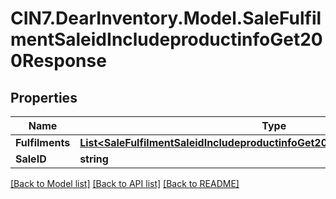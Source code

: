 # CIN7.DearInventory.Model.SaleFulfilmentSaleidIncludeproductinfoGet200Response

## Properties

| Name            | Type                                                                                                                                                            | Description | Notes      |
| --------------- | --------------------------------------------------------------------------------------------------------------------------------------------------------------- | ----------- | ---------- |
| **Fulfilments** | [**List&lt;SaleFulfilmentSaleidIncludeproductinfoGet200ResponseFulfilmentsInner&gt;**](SaleFulfilmentSaleidIncludeproductinfoGet200ResponseFulfilmentsInner.md) |             | [optional] |
| **SaleID**      | **string**                                                                                                                                                      |             | [optional] |

[[Back to Model list]](../README.md#documentation-for-models) [[Back to API list]](../README.md#documentation-for-api-endpoints) [[Back to README]](../README.md)
